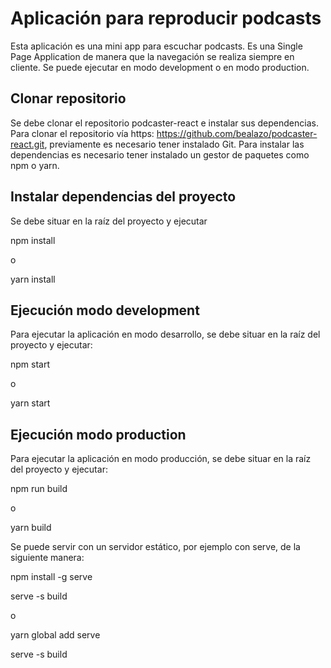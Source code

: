 # Aplicación para reproducir podcasts

Esta aplicación es una mini app para escuchar podcasts. Es una Single Page Application de manera que la navegación se realiza siempre en cliente. Se puede ejecutar en modo development o en modo production.
## Clonar repositorio

Se debe clonar el repositorio podcaster-react e instalar sus dependencias. Para clonar el repositorio vía https: https://github.com/bealazo/podcaster-react.git, previamente es necesario tener instalado Git. Para instalar las dependencias es necesario tener instalado un gestor de paquetes como npm o yarn.

## Instalar dependencias del proyecto

Se debe situar en la raíz del proyecto y ejecutar 

npm install

o

yarn install

## Ejecución modo development

Para ejecutar la aplicación en modo desarrollo, se debe situar en la raíz del proyecto y ejecutar:

npm start

o

yarn start

## Ejecución modo production

Para ejecutar la aplicación en modo producción, se debe situar en la raíz del proyecto y ejecutar:

npm run build

o

yarn build

Se puede servir con un servidor estático, por ejemplo con serve, de la siguiente manera:

npm install -g serve

serve -s build

o

yarn global add serve

serve -s build
